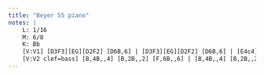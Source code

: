 ```yaml
---
title: "Beyer 55 piano"
notes: |
    L: 1/16
    M: 6/8
    K: Bb
    [V:V1] [D3F3][EG][D2F2] [D6B,6] | [D3F3][EG][D2F2] [D6B,6] | [E4c4] [E2c2] [E3A3]G[E2A2] | [D4B4] [D2B2] [D6F6]
    [V:V2 clef=bass] [B,4B,,4] [B,2B,,2] [F,6B,,6] | [B,4B,,4] [B,2B,,2] [F,6B,,6] | [F,4A,4] [F,2A,2] [F,4C4] [F,2C2] | [B,4B,,4] [B,2B,,2] [B,3B,,3]
---
```

